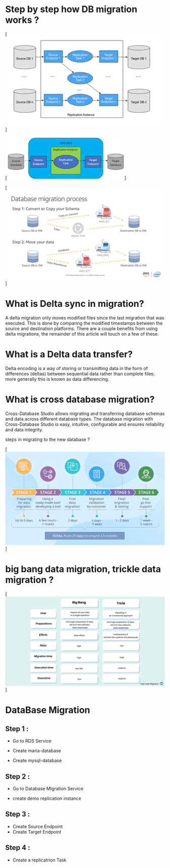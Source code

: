 # Step by step how DB migration works ?

[![Watch the video](AWS-DB-Migration.png)]



[![Watch the video](AWS-DB-Migration1.png)]



[![Watch the video](database-migration-process.jpeg)]

# What is Delta sync in migration?


A delta migration only moves modified files since the last migration that was executed. This is done by comparing the modified timestamps between the source and destination platforms. There are a couple benefits from using delta migrations, the remainder of this article will touch on a few of these.

# What is a Delta data transfer?

Delta encoding is a way of storing or transmitting data in the form of differences (deltas) between sequential data rather than complete files; more generally this is known as data differencing.


# What is cross database migration?

Cross-Database Studio allows migrating and transferring database schemas and data across different database types. The database migration with Cross-Database Studio is easy, intuitive, configurable and ensures reliability and data integrity.


steps in migrating to the new database ?

[![Watch the video](data-migration.png)]


# big bang data migration, trickle data migration ?



[![Watch the video](bigbang-vs-tricle.jpg)]



# DataBase Migration

## Step 1 :

- Go to RDS Service

- Create maria-database
- Create mysql-database

## Step 2 :


- Go to Database MIgration Service

- create demo replication instance


## Step 3 :


- Create Source Endpoint
- Create Target Endpoint


## Step 4 :

- Create a replicatrion Task

